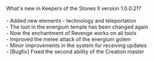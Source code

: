 What's new in Keepers of the Stones II version 1.0.0.21?<br />
<br />- Added new elements - technology and teleportation
<br />- The loot in the energium temple has been changed again
<br />- Now the enchantment of Revenge works on all tools
<br />- Improved the melee attack of the energium golem
<br />- Minor improvements in the system for receiving updates
<br />- [Bugfix] Fixed the second ability of the Creation master